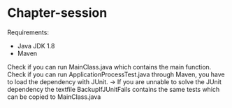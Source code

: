 # Chapter-session

Requirements:
  - Java JDK 1.8
  - Maven
  
Check if you can run MainClass.java which contains the main function.
Check if you can run ApplicationProcessTest.java through Maven, you have to load the dependency with JUnit.
  -> If you are unnable to solve the JUnit dependency the textfile BackupIfJUnitFails contains the same tests which can be copied to MainClass.java

